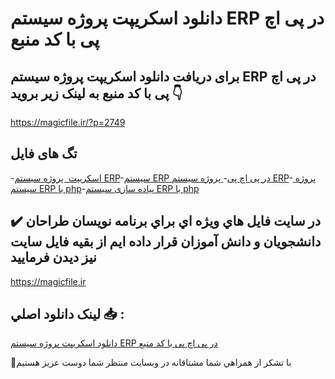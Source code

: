 # دانلود اسکریپت پروژه سیستم ERP در پی اچ پی با کد منبع

## برای دریافت دانلود اسکریپت پروژه سیستم ERP در پی اچ پی با کد منبع به لینک زیر بروید 👇

https://magicfile.ir/?p=2749

## تگ های فایل

-[اسکریپت  پروژه سیستم ERP](https://magicfile.ir/product/%d8%a7%d8%b3%da%a9%d8%b1%db%8c%d9%be%d8%aa%d9%be%d8%b1%d9%88%da%98%d9%87-%d8%b3%db%8c%d8%b3%d8%aa%d9%85-erp-%d8%af%d8%b1-%d9%be%db%8c-%d8%a7%da%86-%d9%be%db%8c/)-[سیستم ERP در پی اچ پی](https://magicfile.ir/product/%d8%a7%d8%b3%da%a9%d8%b1%db%8c%d9%be%d8%aa%d9%be%d8%b1%d9%88%da%98%d9%87-%d8%b3%db%8c%d8%b3%d8%aa%d9%85-erp-%d8%af%d8%b1-%d9%be%db%8c-%d8%a7%da%86-%d9%be%db%8c/)-[ پروژه سیستم ERP](https://magicfile.ir/product/%d8%a7%d8%b3%da%a9%d8%b1%db%8c%d9%be%d8%aa%d9%be%d8%b1%d9%88%da%98%d9%87-%d8%b3%db%8c%d8%b3%d8%aa%d9%85-erp-%d8%af%d8%b1-%d9%be%db%8c-%d8%a7%da%86-%d9%be%db%8c/)-[ پروژه سیستم ERP با php](https://magicfile.ir/product/%d8%a7%d8%b3%da%a9%d8%b1%db%8c%d9%be%d8%aa%d9%be%d8%b1%d9%88%da%98%d9%87-%d8%b3%db%8c%d8%b3%d8%aa%d9%85-erp-%d8%af%d8%b1-%d9%be%db%8c-%d8%a7%da%86-%d9%be%db%8c/)-[پیاده سازی سیستم ERP با php](https://magicfile.ir/product/%d8%a7%d8%b3%da%a9%d8%b1%db%8c%d9%be%d8%aa%d9%be%d8%b1%d9%88%da%98%d9%87-%d8%b3%db%8c%d8%b3%d8%aa%d9%85-erp-%d8%af%d8%b1-%d9%be%db%8c-%d8%a7%da%86-%d9%be%db%8c/)

## ✔️ در سايت فايل هاي ويژه اي براي برنامه نويسان طراحان دانشجويان و دانش آموزان قرار داده ايم از بقيه فايل سايت نيز ديدن فرماييد

https://magicfile.ir


## لينک دانلود اصلي 📥 :

[دانلود اسکریپت پروژه سیستم ERP در پی اچ پی با کد منبع](https://magicfile.ir/product/%d8%a7%d8%b3%da%a9%d8%b1%db%8c%d9%be%d8%aa%d9%be%d8%b1%d9%88%da%98%d9%87-%d8%b3%db%8c%d8%b3%d8%aa%d9%85-erp-%d8%af%d8%b1-%d9%be%db%8c-%d8%a7%da%86-%d9%be%db%8c/) 


🙏با تشکر از همراهي شما مشتاقانه در وبسایت منتظر شما دوست عزیز هستیم

